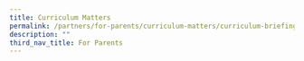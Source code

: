```yaml
---
title: Curriculum Matters
permalink: /partners/for-parents/curriculum-matters/curriculum-briefing-slides
description: ""
third_nav_title: For Parents
---
```







